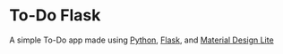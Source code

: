 # To-Do Flask

A simple To-Do app made using [Python](https://www.python.org), [Flask](http://flask.pocoo.org), and [Material Design Lite](https://www.getmdl.io)
